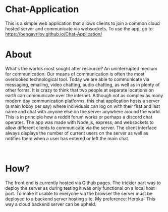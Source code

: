 # Chat-Application
This is a simple web application that allows clients to join a common cloud hosted server and communicate via websockets. To use the app, go to: https://bengavrilov.github.io/Chat-Application/


# About #
What's the worlds most sought after resource? An uninterrupted medium for communication. Our means of communication is often the most overlooked technological tool. Today we are able to communicate via messaging, emailing, video chatting, audio chatting, as well as in plenty of other forms. It is crazy to think that two people at separate locations on earth can communicate over the internet. Although not as complex as many modern day communication platforms, this chat application hosts a server (a main lobby per say) where individuals can log on with their first and last name and chat with anyone else on the server anywhere around the world. This is in principle how a reddit forum works or perhaps a discord chat operates. The app was made with Node.js, express, and websockets to allow different clients to communicate via the server. The client interface always displays the number of current users on the server as well as notifies them when a user has entered or left the main chat.

<br />

# How? #
The front end is currently hosted via Github pages.
The trickier part was to deploy the server as during testing it was only functional on a local host port. To make it usable to everyone via the browser the server must be deployed to a backend server hosting site. My preference: Heroku- This way a cloud backend server can be upheld.
